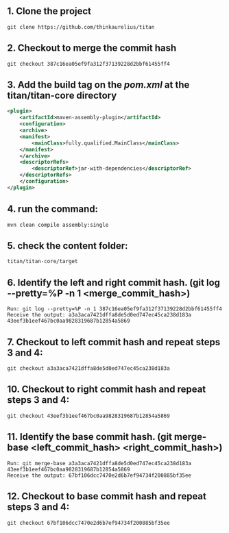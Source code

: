 ## 1. Clone the project 
    git clone https://github.com/thinkaurelius/titan

## 2. Checkout to merge the commit hash
    git checkout 387c16ea05ef9fa312f37139228d2bbf61455ff4

## 3. Add the build tag on the _pom.xml_ at the titan/titan-core directory

```xml
<plugin>
	<artifactId>maven-assembly-plugin</artifactId> 
    <configuration> 
    <archive> 
    <manifest> 
        <mainClass>fully.qualified.MainClass</mainClass> 
    </manifest> 
    </archive> 
    <descriptorRefs> 
        <descriptorRef>jar-with-dependencies</descriptorRef> 
    </descriptorRefs> 
    </configuration> 
</plugin> 
``` 

## 4. run the command:
    mvn clean compile assembly:single

## 5. check the content folder: 
    titan/titan-core/target

## 6. Identify the left and right commit hash. (git log --pretty=%P -n 1 <merge_commit_hash>)
    Run: git log --pretty=%P -n 1 387c16ea05ef9fa312f37139228d2bbf61455ff4
    Receive the output: a3a3aca7421dffa8de5d0ed747ec45ca238d183a 43eef3b1eef467bc0aa9828319687b12854a5869

## 7. Checkout to left commit hash and repeat steps 3 and 4:
    git checkout a3a3aca7421dffa8de5d0ed747ec45ca238d183a

## 10. Checkout to right commit hash and repeat steps 3 and 4:
    git checkout 43eef3b1eef467bc0aa9828319687b12854a5869

## 11. Identify the base commit hash. (git merge-base <left_commit_hash> <right_commit_hash>)
    Run: git merge-base a3a3aca7421dffa8de5d0ed747ec45ca238d183a 43eef3b1eef467bc0aa9828319687b12854a5869
    Receive the output: 67bf106dcc7470e2d6b7ef94734f200885bf35ee

## 12. Checkout to base commit hash and repeat steps 3 and 4:
    git checkout 67bf106dcc7470e2d6b7ef94734f200885bf35ee


